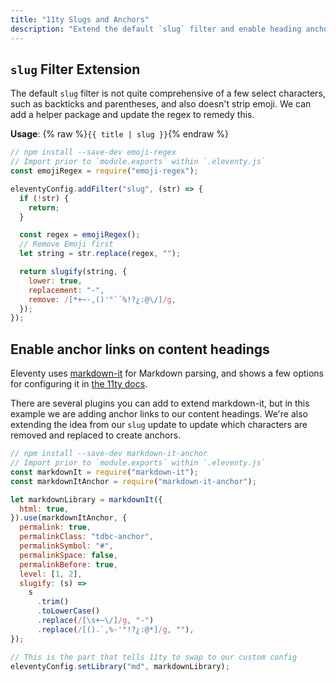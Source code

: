 ```yaml
---
title: "11ty Slugs and Anchors"
description: "Extend the default `slug` filter and enable heading anchors"
---
```


## `slug` Filter Extension

The default `slug` filter is not quite comprehensive of a few select characters, such as backticks and parentheses, and also doesn't strip emoji. We can add a helper package and update the regex to remedy this.

**Usage**: {% raw %}`{{ title | slug }}`{% endraw %}

```js
// npm install --save-dev emoji-regex
// Import prior to `module.exports` within `.eleventy.js`
const emojiRegex = require("emoji-regex");

eleventyConfig.addFilter("slug", (str) => {
  if (!str) {
    return;
  }

  const regex = emojiRegex();
  // Remove Emoji first
  let string = str.replace(regex, "");

  return slugify(string, {
    lower: true,
    replacement: "-",
    remove: /[*+~·,()'"`´%!?¿:@\/]/g,
  });
});
```

## Enable anchor links on content headings

Eleventy uses [markdown-it](https://www.npmjs.com/package/markdown-it) for Markdown parsing, and shows a few options for configuring it in [the 11ty docs](https://www.11ty.dev/docs/languages/markdown/).

There are several plugins you can add to extend markdown-it, but in this example we are adding anchor links to our content headings. We're also extending the idea from our `slug` update to update which characters are removed and replaced to create anchors.

```js
// npm install --save-dev markdown-it-anchor
// Import prior to `module.exports` within `.eleventy.js`
const markdownIt = require("markdown-it");
const markdownItAnchor = require("markdown-it-anchor");

let markdownLibrary = markdownIt({
  html: true,
}).use(markdownItAnchor, {
  permalink: true,
  permalinkClass: "tdbc-anchor",
  permalinkSymbol: "#",
  permalinkSpace: false,
  permalinkBefore: true,
  level: [1, 2],
  slugify: (s) =>
    s
      .trim()
      .toLowerCase()
      .replace(/[\s+~\/]/g, "-")
      .replace(/[().`,%·'"!?¿:@*]/g, ""),
});

// This is the part that tells 11ty to swap to our custom config
eleventyConfig.setLibrary("md", markdownLibrary);
```
